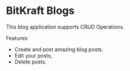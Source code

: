 # BitKraft Blogs
This blog application supports CRUD Operations.

Features: 
- Create and post amazing blog posts.
- Edit your posts,
- Delete posts.
